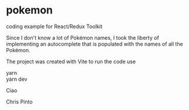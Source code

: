 # pokemon
coding example for React/Redux Toolkit

Since I don't know a lot of Pokémon names, I took the liberty of implementing 
an autocomplete that is populated with the names of all the Pokémon.

The project was created with Vite
to run the code use  

yarn  
yarn dev


Ciao

Chris Pinto